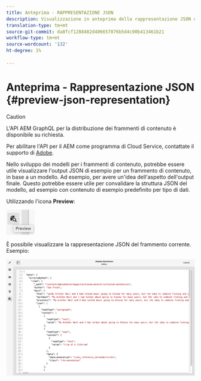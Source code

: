```yaml
---
title: Anteprima - RAPPRESENTAZIONE JSON
description: Visualizzazione in anteprima della rappresentazione JSON del frammento.
translation-type: tm+mt
source-git-commit: da8fcf1288482d406657876b5d4c00b413461b21
workflow-type: tm+mt
source-wordcount: '132'
ht-degree: 1%

---
```



# Anteprima - Rappresentazione JSON {#preview-json-representation}

>[!CAUTION]
>
>L&#39;API AEM GraphQL per la distribuzione dei frammenti di contenuto è disponibile su richiesta.
>
>Per abilitare l&#39;API per il AEM come programma di Cloud Service, contattate il supporto di [ Adobe](https://experienceleague.adobe.com/?lang=en&amp;support-solution=General#support).

Nello sviluppo dei modelli per i frammenti di contenuto, potrebbe essere utile visualizzare l&#39;output JSON di esempio per un frammento di contenuto, in base a un modello. Ad esempio, per avere un&#39;idea dell&#39;aspetto dell&#39;output finale. Questo potrebbe essere utile per convalidare la struttura JSON del modello, ad esempio con contenuto di esempio predefinito per tipo di dati.

Utilizzando l&#39;icona **Preview**:

![Editor frammento di contenuto - scheda Anteprima](assets/cfm-preview-01.png)

È possibile visualizzare la rappresentazione JSON del frammento corrente. Esempio:

![Editor frammento di contenuto - Anteprima di un frammento](assets/cfm-preview-02.png)